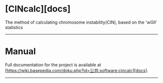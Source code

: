 # [CINcalc][docs]

The method of calculating chromosome instability(CIN),  based on the 'wGII' statistics

---

# Manual

Full documentation for the project is available at [https://wiki.basepedia.com/doku.php?id=公共:software:cincalc][docs].

---


